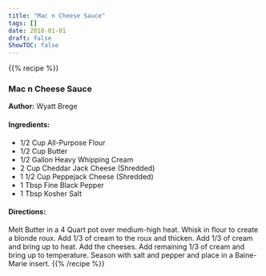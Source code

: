 ```yaml
---
title: "Mac n Cheese Sauce"
tags: []
date: 2018-01-01
draft: false
ShowTOC: false
---
```


{{% recipe %}}

### Mac n Cheese Sauce

**Author:** Wyatt Brege



#### Ingredients:

-   1/2 Cup All-Purpose Flour
-   1/2 Cup Butter
-   1/2 Gallon Heavy Whipping Cream
-   2 Cup Cheddar Jack Cheese (Shredded)
-   1 1/2 Cup Peppejack Cheese (Shredded)
-   1 Tbsp Fine Black Pepper
-   1 Tbsp Kosher Salt

#### Directions: 

Melt Butter in a 4 Quart pot over medium-high heat.
Whisk in flour to create a blonde roux.
Add 1/3 of cream to the roux and thicken.
Add 1/3 of cream and bring up to heat.
Add the cheeses.
Add remaining 1/3 of cream and bring up to temperature.
Season with salt and pepper and place in a Baine-Marie insert.
{{% /recipe %}}
